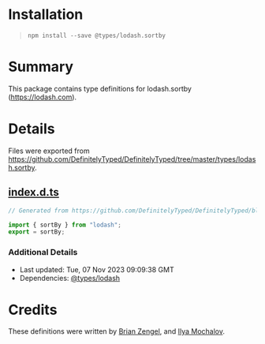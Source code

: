 # Installation
> `npm install --save @types/lodash.sortby`

# Summary
This package contains type definitions for lodash.sortby (https://lodash.com).

# Details
Files were exported from https://github.com/DefinitelyTyped/DefinitelyTyped/tree/master/types/lodash.sortby.
## [index.d.ts](https://github.com/DefinitelyTyped/DefinitelyTyped/tree/master/types/lodash.sortby/index.d.ts)
````ts
// Generated from https://github.com/DefinitelyTyped/DefinitelyTyped/blob/master/types/lodash/scripts/generate-modules.ts

import { sortBy } from "lodash";
export = sortBy;

````

### Additional Details
 * Last updated: Tue, 07 Nov 2023 09:09:38 GMT
 * Dependencies: [@types/lodash](https://npmjs.com/package/@types/lodash)

# Credits
These definitions were written by [Brian Zengel](https://github.com/bczengel), and [Ilya Mochalov](https://github.com/chrootsu).
